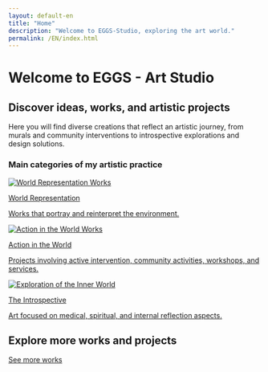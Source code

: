 ```yaml
---
layout: default-en
title: "Home"
description: "Welcome to EGGS-Studio, exploring the art world."
permalink: /EN/index.html
---
```


# Welcome to EGGS - Art Studio

## Discover ideas, works, and artistic projects

Here you will find diverse creations that reflect an artistic journey, from murals and community interventions to introspective explorations and design solutions.

### Main categories of my artistic practice

<div class="button-container">

  <a href="mundo-exterior.html" class="fancy-button">
    <div class="button-content">
      <img src="path-to-your-image1.jpg" alt="World Representation Works">
      <p>World Representation</p>
      <p>Works that portray and reinterpret the environment.</p>
    </div>
  </a>

  <a href="accion.html" class="fancy-button">
    <div class="button-content">
      <img src="path-to-your-image2.jpg" alt="Action in the World Works">
      <p>Action in the World</p>
      <p>Projects involving active intervention, community activities, workshops, and services.</p>
    </div>
  </a>

  <a href="interior.html" class="fancy-button">
    <div class="button-content">
      <img src="path-to-your-image3.jpg" alt="Exploration of the Inner World">
      <p>The Introspective</p>
      <p>Art focused on medical, spiritual, and internal reflection aspects.</p>
    </div>
  </a>

</div>

## Explore more works and projects

[See more works](exhibiciones.html)

